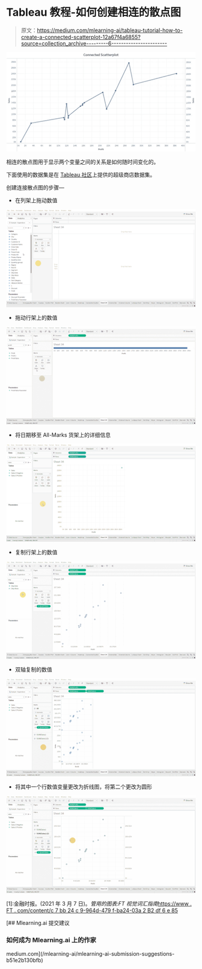 # Tableau 教程-如何创建相连的散点图

> 原文：<https://medium.com/mlearning-ai/tableau-tutorial-how-to-create-a-connected-scatterplot-12a67f4a6855?source=collection_archive---------6----------------------->

![](img/278497e3e662eff3362090736a341a94.png)

相连的散点图用于显示两个变量之间的关系是如何随时间变化的。

下面使用的数据集是在 [Tableau 社区](https://community.tableau.com/s/question/0D54T00000CWeX8SAL/sample-superstore-sales-excelxls)上提供的超级商店数据集。

创建连接散点图的步骤—

*   在列架上拖动数值

![](img/5bf5b9f82d011d49fd134dd68acbff05.png)

*   拖动行架上的数值

![](img/6e7ff9c101ed7fb38c77d6c86f6064e1.png)

*   将日期移至 All-Marks 货架上的详细信息

![](img/897b77daa32bb7fb3ae1068e2fa25d1c.png)

*   复制行架上的数值

![](img/1e52db707ddeb929da2da7760959ff5b.png)

*   双轴复制的数值

![](img/eaaf1be00382941a11ab5a78e0ab3ea4.png)

*   将其中一个行数值变量更改为折线图，将第二个更改为圆形

![](img/309d144d44f35325ca3f4460fb27f728.png)

[1]:金融时报。(2021 年 3 月 7 日)。*管用的图表:FT 视觉词汇指南*[https://www . FT . com/content/c 7 bb 24 c 9-964d-479 f-ba24-03a 2 B2 df 6 e 85](https://www.ft.com/content/c7bb24c9-964d-479f-ba24-03a2b2df6e85)

[](/mlearning-ai/mlearning-ai-submission-suggestions-b51e2b130bfb) [## Mlearning.ai 提交建议

### 如何成为 Mlearning.ai 上的作家

medium.com](/mlearning-ai/mlearning-ai-submission-suggestions-b51e2b130bfb)